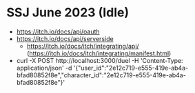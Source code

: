 # SSJ June 2023 (Idle)

* https://itch.io/docs/api/oauth
* https://itch.io/docs/api/serverside
  * https://itch.io/docs/itch/integrating/api/ (https://itch.io/docs/itch/integrating/manifest.html)
* curl -X POST http://localhost:3000/duel -H 'Content-Type: application/json' -d '{"user_id":"2e12c719-e555-419e-ab4a-bfad80852f8e","character_id":"2e12c719-e555-419e-ab4a-bfad80852f8e"}'
